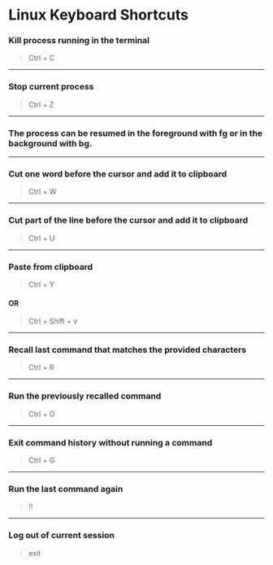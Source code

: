 # Linux Keyboard Shortcuts

### **Kill process running in the terminal**

> Ctrl + C

_____________________________
### **Stop current process**

> Ctrl + Z
_____________________________
### **The process can be resumed in the foreground with fg or in the background with bg.**

_____________________________
### **Cut one word before the cursor and add it to clipboard**

> Ctrl + W
_____________________________
### **Cut part of the line before the cursor and add it to clipboard**

> Ctrl + U

_____________________________
### **Paste from clipboard**

> Ctrl + Y
#### OR
> Ctrl + Shift + v
_____________________________
### **Recall last command that matches the provided characters**

> Ctrl + R

_____________________________
### **Run the previously recalled command**

> Ctrl + O

_____________________________
### **Exit command history without running a command**

> Ctrl + G

_____________________________
### **Run the last command again**

> !!

_____________________________
### **Log out of current session**

> exit
